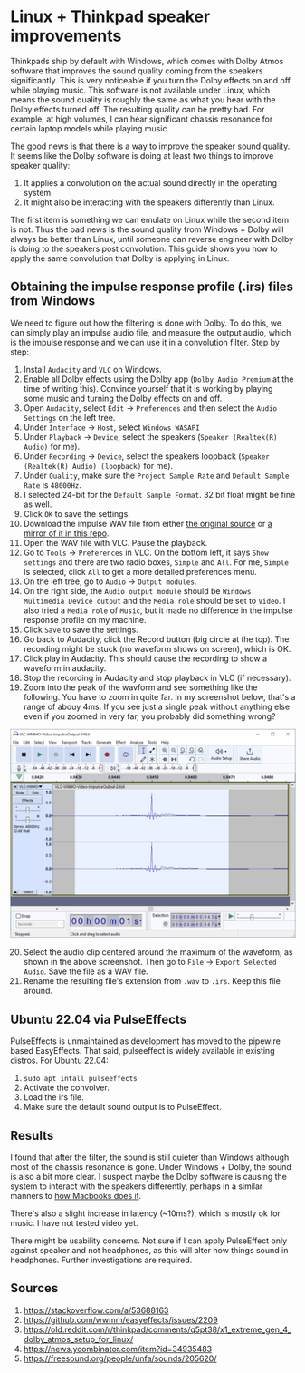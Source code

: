 # Linux + Thinkpad speaker improvements

Thinkpads ship by default with Windows, which comes with Dolby Atmos software that improves the sound quality coming from the speakers significantly. This is very noticeable if you turn the Dolby effects on and off while playing music. This software is not available under Linux, which means the sound quality is roughly the same as what you hear with the Dolby effects turned off. The resulting quality can be pretty bad. For example, at high volumes, I can hear significant chassis resonance for certain laptop models while playing music.

The good news is that there is a way to improve the speaker sound quality. It seems like the Dolby software is doing at least two things to improve speaker quality:

1. It applies a convolution on the actual sound directly in the operating system.
2. It might also be interacting with the speakers differently than Linux.

The first item is something we can emulate on Linux while the second item is not. Thus the bad news is the sound quality from Windows + Dolby will always be better than Linux, until someone can reverse engineer with Dolby is doing to the speakers post convolution. This guide shows you how to apply the same convolution that Dolby is applying in Linux.

## Obtaining the impulse response profile (.irs) files from Windows

We need to figure out how the filtering is done with Dolby. To do this, we can simply play an impulse audio file, and measure the output audio, which is the impulse response and we can use it in a convolution filter. Step by step:

1. Install `Audacity` and `VLC` on Windows.
2. Enable all Dolby effects using the Dolby app (`Dolby Audio Premium` at the time of writing this). Convince yourself that it is working by playing some music and turning the Dolby effects on and off.
3. Open `Audacity`, select `Edit` -> `Preferences` and then select the `Audio Settings` on the left tree.
4. Under `Interface` -> `Host`, select `Windows WASAPI`
5. Under `Playback` -> `Device`, select the speakers (`Speaker (Realtek(R) Audio)` for me).
6. Under `Recording` -> `Device`, select the speakers loopback (`Speaker (Realtek(R) Audio) (loopback)` for me).
7. Under `Quality`, make sure the `Project Sample Rate` and `Default Sample Rate` is `48000Hz`.
8. I selected 24-bit for the `Default Sample Format`. 32 bit float might be fine as well.
9. Click `OK` to save the settings.
10. Download the impulse WAV file from either [the original source](https://freesound.org/people/unfa/sounds/205620/) or [a mirror of it in this repo](impulse48khz-2sec.wav).
11. Open the WAV file with VLC. Pause the playback.
12. Go to `Tools` -> `Preferences` in VLC. On the bottom left, it says `Show settings` and there are two radio boxes, `Simple` and `All`. For me, `Simple` is selected, click `All` to get a more detailed preferences menu.
13. On the left tree, go to `Audio` -> `Output modules`.
14. On the right side, the `Audio output module` should be `Windows Multimedia Device output` and the `Media role` should be set to `Video`. I also tried a `Media role` of `Music`, but it made no difference in the impulse response profile on my machine.
15. Click `Save` to save the settings.
16. Go back to Audacity, click the Record button (big circle at the top). The recording might be stuck (no waveform shows on screen), which is OK.
17. Click play in Audacity. This should cause the recording to show a waveform in audacity.
18. Stop the recording in Audacity and stop playback in VLC (if necessary).
19. Zoom into the peak of the wavform and see something like the following. You have to zoom in quite far. In my screenshot below, that's a range of abouy 4ms. If you see just a single peak without anything else even if you zoomed in very far, you probably did something wrong?

<img src="./ImpulseResponseScreenshot.PNG" />

20. Select the audio clip centered around the maximum of the waveform, as shown in the above screenshot. Then go to `File` -> `Export Selected Audio`. Save the file as a WAV file.
21. Rename the resulting file's extension from `.wav` to `.irs`. Keep this file around.

## Ubuntu 22.04 via PulseEffects

PulseEffects is unmaintained as development has moved to the pipewire based EasyEffects. That said, pulseeffect is widely available in existing distros. For Ubuntu 22.04:

1. `sudo apt intall pulseeffects`
2. Activate the convolver.
3. Load the irs file.
4. Make sure the default sound output is to PulseEffect.

## Results

I found that after the filter, the sound is still quieter than Windows although most of the chassis resonance is gone. Under Windows + Dolby, the sound is also a bit more clear. I suspect maybe the Dolby software is causing the system to interact with the speakers differently, perhaps in a similar manners to [how Macbooks does it](https://news.ycombinator.com/item?id=34935483).

There's also a slight increase in latency (~10ms?), which is mostly ok for music. I have not tested video yet. 

There might be usability concerns. Not sure if I can apply PulseEffect only against speaker and not headphones, as this will alter how things sound in headphones. Further investigations are required.

## Sources

1. https://stackoverflow.com/a/53688163
2. https://github.com/wwmm/easyeffects/issues/2209
3. https://old.reddit.com/r/thinkpad/comments/q5pt38/x1_extreme_gen_4_dolby_atmos_setup_for_linux/
4. https://news.ycombinator.com/item?id=34935483
5. https://freesound.org/people/unfa/sounds/205620/
